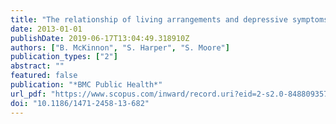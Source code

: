 ```yaml
---
title: "The relationship of living arrangements and depressive symptoms among older adults in sub-Saharan Africa"
date: 2013-01-01
publishDate: 2019-06-17T13:04:49.318910Z
authors: ["B. McKinnon", "S. Harper", "S. Moore"]
publication_types: ["2"]
abstract: ""
featured: false
publication: "*BMC Public Health*"
url_pdf: "https://www.scopus.com/inward/record.uri?eid=2-s2.0-84880935727&doi=10.1186%2f1471-2458-13-682&partnerID=40&md5=828f08788cd0adbabe82c03735fa1869"
doi: "10.1186/1471-2458-13-682"
---
```


